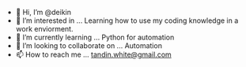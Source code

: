 - 👋 Hi, I’m @deikin
- 👀 I’m interested in ... Learning how to use my coding knowledge in a work enviorment.
- 🌱 I’m currently learning ... Python for automation
- 💞️ I’m looking to collaborate on ... Automation 
- 📫 How to reach me ... tandin.white@gmail.com

<!---
tanwhi/tanwhi is a ✨ special ✨ repository because its `README.md` (this file) appears on your GitHub profile.
You can click the Preview link to take a look at your changes.
--->
